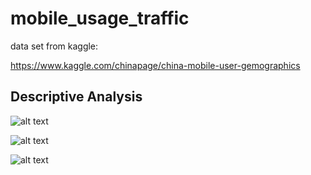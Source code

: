 # mobile_usage_traffic

data set from kaggle:

https://www.kaggle.com/chinapage/china-mobile-user-gemographics

## Descriptive Analysis

![alt text](https://github.com/shashi-dhuppe/mobile_usage_traffic/tree/master/descriptive_analytics/Correlation.png)

![alt text](https://github.com/shashi-dhuppe/mobile_usage_traffic/tree/master/descriptive_analytics/descriptive_analytics/MobileUsageByGender.PNG)

![alt text](https://github.com/shashi-dhuppe/mobile_usage_traffic/tree/master/descriptive_analytics/descriptive_analytics/MobileBrandUsage.PNG)



